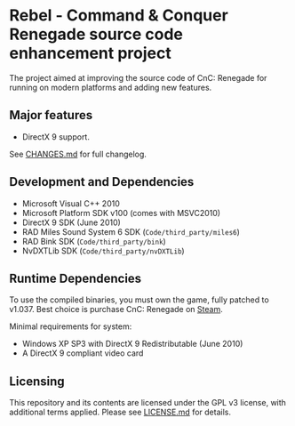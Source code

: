 # Rebel - Command & Conquer Renegade source code enhancement project

The project aimed at improving the source code of CnC: Renegade for running on modern platforms and adding new features.

## Major features

* DirectX 9 support.

See [CHANGES.md](CHANGES.md) for full changelog.

## Development and Dependencies

* Microsoft Visual C++ 2010
* Microsoft Platform SDK v100 (comes with MSVC2010)
* DirectX 9 SDK (June 2010)
* RAD Miles Sound System 6 SDK (`Code/third_party/miles6`)
* RAD Bink SDK (`Code/third_party/bink`)
* NvDXTLib SDK (`Code/third_party/nvDXTLib`)

## Runtime Dependencies

To use the compiled binaries, you must own the game, fully patched to v1.037. Best choice is purchase CnC: Renegade
on [Steam](https://store.steampowered.com/app/2229890/Command__Conquer_Renegade/).

Minimal requirements for system:

* Windows XP SP3 with DirectX 9 Redistributable (June 2010)
* A DirectX 9 compliant video card

## Licensing

This repository and its contents are licensed under the GPL v3 license, with additional terms applied.
Please see [LICENSE.md](LICENSE.md) for details.
